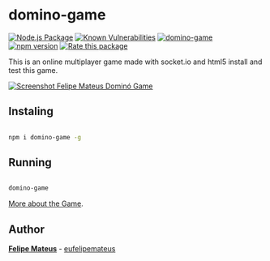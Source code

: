 # domino-game

[![Node.js Package](https://github.com/eufelipemateus/domino-game/actions/workflows/npm-publish-github-packages.yml/badge.svg?branch=master)](https://github.com/eufelipemateus/domino-game/actions/workflows/npm-publish-github-packages.yml) [![Known Vulnerabilities](https://snyk.io/test/npm/domino-game/badge.svg)](https://snyk.io/test/npm/domino-game)
 [![domino-game](https://snyk.io/advisor/npm-package/domino-game/badge.svg)](https://snyk.io/advisor/npm-package/domino-game)  [![npm version](https://badge.fury.io/js/domino-game.svg)](https://badge.fury.io/js/domino-game) [![Rate this package](https://badges.openbase.com/js/rating/domino-game.svg?style=openbase&token=ym3sqqTf7cAAHeCd4DIyql9kaTTnVLe6IOYTsaAcz58=)](https://openbase.com/js/domino-game?utm_source=embedded&amp;utm_medium=badge&amp;utm_campaign=rate-badge)

This is an online multiplayer game made with socket.io and html5 install and test this game.

[![Screenshot Felipe Mateus Dominó Game](https://felipemateus.com/wp-content/uploads/2020/12/domino_2020-1.png "Screenshot Jogo Dominó")](https://eufelipemateus.com/blog/2017/06/domino  "Screenshot Jogo Dominó")

## Instaling

```bash

npm i domino-game -g 
```
  
## Running

```bash

domino-game
```

[More about the Game](https://eufelipemateus.com/blog/2017/06/domino).

## Author

**[Felipe Mateus](https://eufelipemateus.com)** - [eufelipemateus](https://github.com/eufelipemateus)
